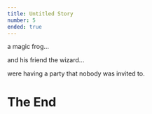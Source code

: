 ```yaml
---
title: Untitled Story
number: 5
ended: true
---
```


<story-part username="hennifant" image="">

a magic frog...

</story-part>
<story-part username="thecodelander" image="">

and his friend the wizard...

</story-part><story-part username="magicstoryfrog" image="">

were having a party that nobody was invited to.

# The End

</story-part>
